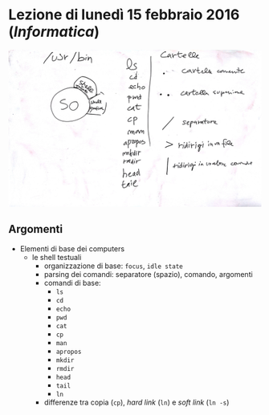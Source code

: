 # Lezione di lunedì 15 febbraio 2016 (*Informatica*)

![lavagna](./P_20160215.jpg)

## Argomenti

* Elementi di base dei computers
  * le shell testuali
    * organizzazione di base: `focus`, `idle state`
    * parsing dei comandi: separatore (spazio), comando, argomenti
    * comandi di base:
      * `ls`
      * `cd`
      * `echo`
      * `pwd`
      * `cat`
      * `cp`
      * `man`
      * `apropos`
      * `mkdir`
      * `rmdir`
      * `head`
      * `tail`
      * `ln`
    * differenze tra copia (`cp`), *hard link* (`ln`) e *soft link* (`ln -s`)
